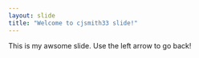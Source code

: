 ```yaml
---
layout: slide
title: "Welcome to cjsmith33 slide!"
---
```

This is my awsome slide.
Use the left arrow to go back!